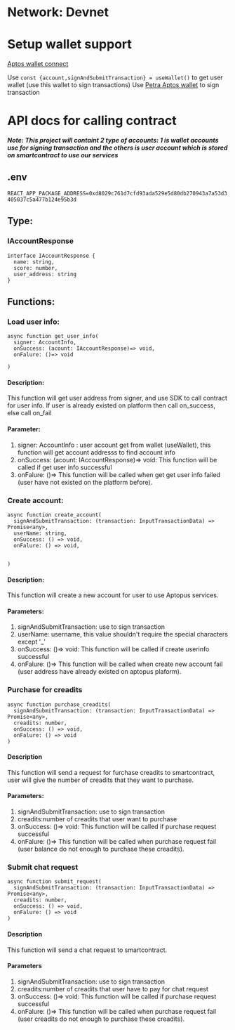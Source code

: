 # Network: Devnet
# Setup wallet support

[Aptos wallet connect](https://aptos.dev/en/build/guides/build-e2e-dapp/3-add-wallet-support)

Use `const {account,signAndSubmitTransaction} = useWallet()`  to get user wallet (use this wallet to sign transactions)
Use [Petra Aptos wallet](https://chromewebstore.google.com/detail/petra-aptos-wallet/ejjladinnckdgjemekebdpeokbikhfci) to sign transaction
# API docs for calling contract

***Note: This project will containt 2 type of accounts: 1 is wallet accounts use for signing transaction and the others is user account which is stored on smartcontract to use our services***
## .env 
```REACT_APP_PACKAGE_ADDRESS=0xd8029c761d7cfd93ada529e5d80db270943a7a53d3405037c5a477b124e95b3d```
## Type:

### IAccountResponse

```
interface IAccountResponse {
  name: string,
  score: number,
  user_address: string
}

```

## Functions:

### Load user info:
``` 
async function get_user_info(
  signer: AccountInfo, 
  onSuccess: (acount: IAccountResponse)=> void,
  onFalure: ()=> void

)
```

#### Description:

This function will get user address from signer, and use SDK to call contract for user info. If user is already existed on platform then call on_success, else  call on_fail

#### Parameter:

1. signer: AccountInfo : user account get from wallet (useWallet), this function will get account addresss to find account info
2. onSuccess: (acount: IAccountResponse)=> void: This function will be called if get user info successful
3. onFalure: ()=> This function will be called when get get user info failed (user have not existed on the platform before).

### Create account:
```
async function create_account(
  signAndSubmitTransaction: (transaction: InputTransactionData) => Promise<any>,
  userName: string,
  onSuccess: () => void,
  onFalure: () => void,
  

)
```

#### Description:

This function will create a new account for user to use Aptopus services.

#### Parameters:

1. signAndSubmitTransaction: use to sign transaction
2. userName: username, this value shouldn't require the special characters except '_'
3. onSuccess: ()=> void: This function will be called if create userinfo successful
4.  onFalure: ()=> This function will be called when create new account fail (user address have already existed on aptopus plaform).

### Purchase for creadits
```
async function purchase_creadits(
  signAndSubmitTransaction: (transaction: InputTransactionData) => Promise<any>,
  creadits: number,
  onSuccess: () => void,
  onFalure: () => void
)
```
#### Description
This function will send a request for furchase creadits to smartcontract, user will give the number of creadits that they want to purchase.

#### Parameters:

1. signAndSubmitTransaction: use to sign transaction
2. creadits:number of creadits that user want to purchase
3. onSuccess: ()=> void: This function will be called if purchase request successful
4. onFalure: ()=> This function will be called when purchase request fail (user balance do not enough to purchase these creadits).

### Submit chat request
```
async function submit_request(
  signAndSubmitTransaction: (transaction: InputTransactionData) => Promise<any>,
  creadits: number,
  onSuccess: () => void,
  onFalure: () => void
)
```

#### Description
This function will send a chat request to smartcontract. 

#### Parameters
1. signAndSubmitTransaction: use to sign transaction
2. creadits:number of creadits that user have to pay for chat request  
3. onSuccess: ()=> void: This function will be called if purchase request successful
4. onFalure: ()=> This function will be called when purchase request fail (user creadits do not enough to purchase these creadits).


